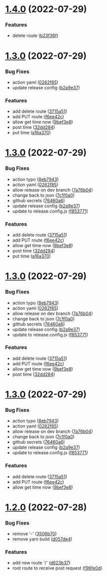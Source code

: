 # [1.4.0](https://github.com/mtopn/test-release/compare/v1.3.0...v1.4.0) (2022-07-29)


### Features

* delete route ([b23f36f](https://github.com/mtopn/test-release/commit/b23f36f54c082cf41ca6c2a06f543128663ded8d))

# [1.3.0](https://github.com/mtopn/test-release/compare/v1.2.1...v1.3.0) (2022-07-29)


### Bug Fixes

* action yaml ([0262f85](https://github.com/mtopn/test-release/commit/0262f850b9dd9f7bf2d03d89ac5ba5cd2d089ed4))
* update release config ([b2a9e37](https://github.com/mtopn/test-release/commit/b2a9e370adbac2dcb92c3155478d08650d5c294b))


### Features

* add delete route ([3715a51](https://github.com/mtopn/test-release/commit/3715a51253d22e3dad02b4d728a7cff05b3ce961))
* add PUT route ([f6ee42c](https://github.com/mtopn/test-release/commit/f6ee42c343b43422f18691f8f613c5b33591bf1f))
* allow get time now ([9bef3e8](https://github.com/mtopn/test-release/commit/9bef3e8078f9966ce79ee12b95f3aa11b1113ea7))
* post time ([32dd284](https://github.com/mtopn/test-release/commit/32dd2845014d8e08ad2f3a052b60b32ce2ab266b))
* put time ([a16a370](https://github.com/mtopn/test-release/commit/a16a37078905b1aba0768eff0ef3f2473c013bd1))

# [1.3.0](https://github.com/mtopn/test-release/compare/v1.2.0...v1.3.0) (2022-07-29)

### Bug Fixes

- action typo ([8eb7943](https://github.com/mtopn/test-release/commit/8eb794380c7b98dd4b56f1b24404194d4688389d))
- action yaml ([0262f85](https://github.com/mtopn/test-release/commit/0262f850b9dd9f7bf2d03d89ac5ba5cd2d089ed4))
- allow release on dev branch ([7a76b04](https://github.com/mtopn/test-release/commit/7a76b0427b3d79d3e77136e6bd5cb122007442b9))
- change back to json ([7c1f0a0](https://github.com/mtopn/test-release/commit/7c1f0a0280709c6139bdabd0ee9bef2519ee92cc))
- github secrets ([76460a6](https://github.com/mtopn/test-release/commit/76460a633de1a369bc51a41dccc67952e8129bf9))
- update release config ([b2a9e37](https://github.com/mtopn/test-release/commit/b2a9e370adbac2dcb92c3155478d08650d5c294b))
- update to release.config.js ([f853771](https://github.com/mtopn/test-release/commit/f853771bd5335f68dd7e554f8fe8a287f24666f4))

### Features

- add delete route ([3715a51](https://github.com/mtopn/test-release/commit/3715a51253d22e3dad02b4d728a7cff05b3ce961))
- add PUT route ([f6ee42c](https://github.com/mtopn/test-release/commit/f6ee42c343b43422f18691f8f613c5b33591bf1f))
- allow get time now ([9bef3e8](https://github.com/mtopn/test-release/commit/9bef3e8078f9966ce79ee12b95f3aa11b1113ea7))
- post time ([32dd284](https://github.com/mtopn/test-release/commit/32dd2845014d8e08ad2f3a052b60b32ce2ab266b))
- put time ([a16a370](https://github.com/mtopn/test-release/commit/a16a37078905b1aba0768eff0ef3f2473c013bd1))

# [1.3.0](https://github.com/mtopn/test-release/compare/v1.2.0...v1.3.0) (2022-07-29)

### Bug Fixes

- action typo ([8eb7943](https://github.com/mtopn/test-release/commit/8eb794380c7b98dd4b56f1b24404194d4688389d))
- action yaml ([0262f85](https://github.com/mtopn/test-release/commit/0262f850b9dd9f7bf2d03d89ac5ba5cd2d089ed4))
- allow release on dev branch ([7a76b04](https://github.com/mtopn/test-release/commit/7a76b0427b3d79d3e77136e6bd5cb122007442b9))
- change back to json ([7c1f0a0](https://github.com/mtopn/test-release/commit/7c1f0a0280709c6139bdabd0ee9bef2519ee92cc))
- github secrets ([76460a6](https://github.com/mtopn/test-release/commit/76460a633de1a369bc51a41dccc67952e8129bf9))
- update release config ([b2a9e37](https://github.com/mtopn/test-release/commit/b2a9e370adbac2dcb92c3155478d08650d5c294b))
- update to release.config.js ([f853771](https://github.com/mtopn/test-release/commit/f853771bd5335f68dd7e554f8fe8a287f24666f4))

### Features

- add delete route ([3715a51](https://github.com/mtopn/test-release/commit/3715a51253d22e3dad02b4d728a7cff05b3ce961))
- add PUT route ([f6ee42c](https://github.com/mtopn/test-release/commit/f6ee42c343b43422f18691f8f613c5b33591bf1f))
- allow get time now ([9bef3e8](https://github.com/mtopn/test-release/commit/9bef3e8078f9966ce79ee12b95f3aa11b1113ea7))
- post time ([32dd284](https://github.com/mtopn/test-release/commit/32dd2845014d8e08ad2f3a052b60b32ce2ab266b))

# [1.3.0](https://github.com/mtopn/test-release/compare/v1.2.0...v1.3.0) (2022-07-29)

### Bug Fixes

- action typo ([8eb7943](https://github.com/mtopn/test-release/commit/8eb794380c7b98dd4b56f1b24404194d4688389d))
- action yaml ([0262f85](https://github.com/mtopn/test-release/commit/0262f850b9dd9f7bf2d03d89ac5ba5cd2d089ed4))
- allow release on dev branch ([7a76b04](https://github.com/mtopn/test-release/commit/7a76b0427b3d79d3e77136e6bd5cb122007442b9))
- change back to json ([7c1f0a0](https://github.com/mtopn/test-release/commit/7c1f0a0280709c6139bdabd0ee9bef2519ee92cc))
- github secrets ([76460a6](https://github.com/mtopn/test-release/commit/76460a633de1a369bc51a41dccc67952e8129bf9))
- update release config ([b2a9e37](https://github.com/mtopn/test-release/commit/b2a9e370adbac2dcb92c3155478d08650d5c294b))
- update to release.config.js ([f853771](https://github.com/mtopn/test-release/commit/f853771bd5335f68dd7e554f8fe8a287f24666f4))

### Features

- add delete route ([3715a51](https://github.com/mtopn/test-release/commit/3715a51253d22e3dad02b4d728a7cff05b3ce961))
- add PUT route ([f6ee42c](https://github.com/mtopn/test-release/commit/f6ee42c343b43422f18691f8f613c5b33591bf1f))
- allow get time now ([9bef3e8](https://github.com/mtopn/test-release/commit/9bef3e8078f9966ce79ee12b95f3aa11b1113ea7))

# [1.2.0](https://github.com/mtopn/test-release/compare/v1.1.0...v1.2.0) (2022-07-28)

### Bug Fixes

- remove '-' ([3506b70](https://github.com/mtopn/test-release/commit/3506b70cdf01cbee4e4e8c0295b97ec3384f7fe4))
- remove yarn build ([d057de4](https://github.com/mtopn/test-release/commit/d057de45e45f7f7ec5cffb5f592999f51a3198aa))

### Features

- add new route '/' ([d623b37](https://github.com/mtopn/test-release/commit/d623b37868b17bf91bd2d6456d391a92c40b0d77))
- root route to receive post request ([f96fe0d](https://github.com/mtopn/test-release/commit/f96fe0d83e26ed5aaf4fb46cc3f5680746c79609))
